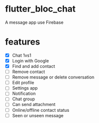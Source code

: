 # flutter_bloc_chat

A message app use Firebase

# features

- [x] Chat 1vs1
- [x] Login with Google
- [x] Find and add contact
- [ ] Remove contact
- [ ] Remove message or delete conversation
- [ ] Edit profile
- [ ] Settings app
- [ ] Notification
- [ ] Chat group
- [ ] Can send attachment
- [ ] Online/offline contact status
- [ ] Seen or unseen message
